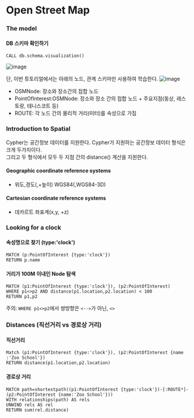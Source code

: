 # Open Street Map

### The model
#### DB 스키마 확인하기
```
CALL db.schema.visualization()
```
![image](https://user-images.githubusercontent.com/87905878/154916479-7055ad85-cbec-4a5d-b586-679cd9013377.png)  
  
단, 이번 튜토리얼에서는 아래의 노드, 관계 스키마만 사용하여 학습한다.
![image](https://user-images.githubusercontent.com/87905878/154916973-8e9de4a5-42d6-4875-9eba-3f331ed15aa7.png)
- OSMNode: 장소와 장소간의 접합 노드
- PointOfInterest:OSMNode: 장소와 장소 간의 접합 노드 + 주요지점(동상, 레스토랑, 테니스코트 등)
- ROUTE: 각 노드 간의 물리적 거리(미터)를 속성으로 가짐

### Introduction to Spatial
Cypher는 공간정보 데이터를 지원한다.  Cypher가 지원하는 공간정보 데이터 형식은 크게 두가지이다.  
그리고 두 형식에서 모두 두 지점 간의 distance() 계산을 지원한다.
#### Geographic coordinate reference systems
- 위도,경도(,+높이) WGS84(,WGS84-3D)
#### Cartesian coordinate reference systems
- 데카르트 좌표계(x,y, +z)


### Looking for a clock
#### 속성명으로 찾기 (type:'clock')
```
MATCH (p:PointOfInterest {type:'clock'})
RETURN p.name
```

#### 거리가 100M 이내인 Node 탐색
```
MATCH (p1:PointOfInterest {type:'clock'}), (p2:PointOfInterest)
WHERE p1<>p2 AND distance(p1.location,p2.location) < 100
RETURN p1,p2
```
주의: `WHERE p1<>p2`에서 쌍방향은 `<-->`가 아닌, `<>`


### Distances (직선거리 vs 경로상 거리)
#### 직선거리
```
Match (p1:PointOfInterest {type:'clock'}), (p2:PointOfInterest {name :'Zoo School'})
RETURN distance(p1.location,p2.location)
```

#### 경로상 거리
```
MATCH path=shortestpath((p1:PointOfInterest {type:'clock'})-[:ROUTE*]-(p2:PointOfInterest {name:'Zoo School'}))
WITH relationships(path) AS rels
UNWIND rels AS rel
RETURN sum(rel.distance)
```
